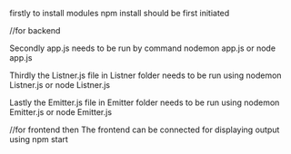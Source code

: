 firstly to install modules npm install should be first initiated

//for backend

Secondly  app.js needs to be run by command nodemon app.js or node app.js

Thirdly the Listner.js file in Listner folder needs to be run using nodemon Listner.js or node Listner.js

Lastly the Emitter.js file in Emitter folder needs to be run using nodemon Emitter.js or node Emitter.js


//for frontend
then The frontend can be connected for displaying output using npm start



